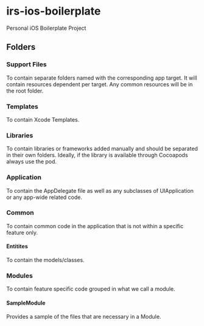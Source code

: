 # irs-ios-boilerplate
Personal iOS Boilerplate Project

## Folders

### Support Files

To contain separate folders named with the corresponding app target. It will contain resources dependent per target. Any common resources will be in the root folder. 

### Templates

To contain Xcode Templates.

### Libraries

To contain libraries or frameworks added manually and should be separated in their own folders. Ideally, if the library is available through Cocoapods always use the pod. 

### Application

To contain the AppDelegate file as well as any subclasses of UIApplication or any app-wide related code.

### Common

To contain common code in the application that is not within a specific feature only.

#### Entitites 

To contain the models/classes.

### Modules

To contain feature specific code grouped in what we call a module.

#### SampleModule

Provides a sample of the files that are necessary in a Module.



